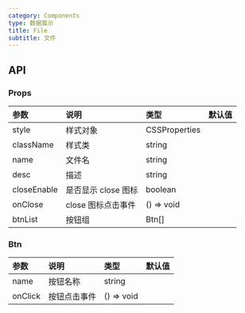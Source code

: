 ```yaml
---
category: Components
type: 数据展示
title: File
subtitle: 文件
---
```


## API

### Props

| 参数        | 说明                | 类型          | 默认值 |
| :---------- | :------------------ | :------------ | :----- |
| style       | 样式对象            | CSSProperties |        |
| className   | 样式类              | string        |        |
| name        | 文件名              | string        |        |
| desc        | 描述                | string        |        |
| closeEnable | 是否显示 close 图标 | boolean       |        |
| onClose     | close 图标点击事件  | () => void    |        |
| btnList     | 按钮组              | Btn[]         |        |

### Btn

| 参数    | 说明         | 类型       | 默认值 |
| :------ | :----------- | :--------- | :----- |
| name    | 按钮名称     | string     |        |
| onClick | 按钮点击事件 | () => void |        |
